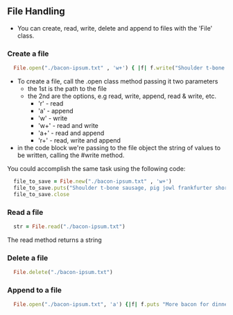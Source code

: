 ## File Handling

 * You can create, read, write, delete and append to files with the 'File' class.

### Create a file

```Ruby
  File.open("./bacon-ipsum.txt" , 'w+') { |f| f.write("Shoulder t-bone sausage, pig jowl frankfurter short ribs ham hock landjaeger turducken filet mignon tail pancetta venison.") }
```

 * To create a file, call the .open class method passing it two parameters
    * the 1st is the path to the file
    * the 2nd are the options, e.g read, write, append, read & write, etc.
      * 'r' - read
      * 'a' - append
      * 'w' - write
      * 'w+' - read and write
      * 'a+' - read and append
      * 'r+' - read, write and append
 * in the code block we're passing to the file object the string of values to be written, calling the #write method.

You could accomplish the same task using the following code:

```Ruby
  file_to_save = File.new("./bacon-ipsum.txt" , 'w+')
  file_to_save.puts("Shoulder t-bone sausage, pig jowl frankfurter short ribs ham hock landjaeger turducken filet mignon tail pancetta venison.")
  file_to_save.close
```        

### Read a file

```Ruby
  str = File.read("./bacon-ipsum.txt")
```

The read method returns a string


### Delete a file

```Ruby
  File.delete("./bacon-ipsum.txt")
```


### Append to a file

```Ruby
  File.open("./bacon-ipsum.txt", 'a') {|f| f.puts "More bacon for dinner, with a bottle of bud!"}
```
